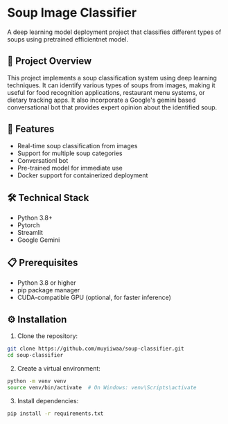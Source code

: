 # Soup Image Classifier

A deep learning model deployment project that classifies different types of soups using pretrained efficientnet model.

## 🍜 Project Overview

This project implements a soup classification system using deep learning techniques. It can identify various types of soups from images, making it useful for food recognition applications, restaurant menu systems, or dietary tracking apps. It also incorporate a Google's gemini based conversational bot that provides expert opinion about the identified soup.

## 🚀 Features

- Real-time soup classification from images
- Support for multiple soup categories
- Conversationl bot
- Pre-trained model for immediate use
- Docker support for containerized deployment

## 🛠️ Technical Stack

- Python 3.8+
- Pytorch
- Streamlit
- Google Gemini

## 📋 Prerequisites

- Python 3.8 or higher
- pip package manager
- CUDA-compatible GPU (optional, for faster inference)

## ⚙️ Installation

1. Clone the repository:
```bash
git clone https://github.com/muyiiwaa/soup-classifier.git
cd soup-classifier
```

2. Create a virtual environment:
```bash
python -m venv venv
source venv/bin/activate  # On Windows: venv\Scripts\activate
```

3. Install dependencies:
```bash
pip install -r requirements.txt
```
